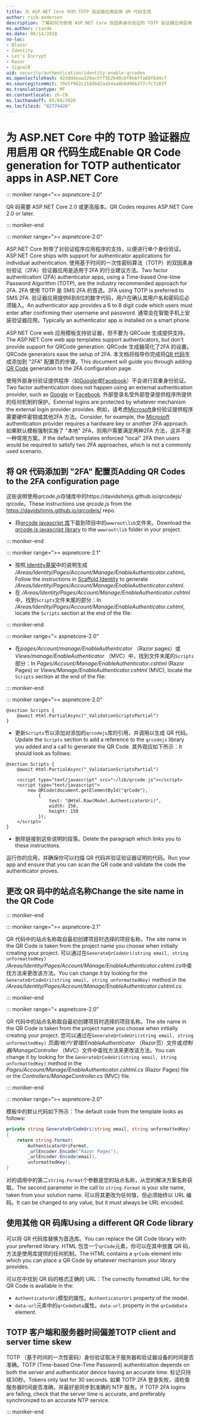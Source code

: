 ```yaml
---
title: 为 ASP.NET Core 中的 TOTP 验证器应用启用 QR 代码生成
author: rick-anderson
description: 了解如何为使用 ASP.NET Core 双因素身份验证的 TOTP 验证器应用启用 QR 码生成。
ms.author: riande
ms.date: 08/14/2018
no-loc:
- Blazor
- Identity
- Let's Encrypt
- Razor
- SignalR
uid: security/authentication/identity-enable-qrcodes
ms.openlocfilehash: 42ddddeaa329ac5ff5b2b40cbf9ebffa68f6d4cf
ms.sourcegitcommit: 70e5f982c218db82aa54aa8b8d96b377cfc7283f
ms.translationtype: MT
ms.contentlocale: zh-CN
ms.lasthandoff: 05/04/2020
ms.locfileid: "82774426"
---
```

# <a name="enable-qr-code-generation-for-totp-authenticator-apps-in-aspnet-core"></a><span data-ttu-id="4fb07-103">为 ASP.NET Core 中的 TOTP 验证器应用启用 QR 代码生成</span><span class="sxs-lookup"><span data-stu-id="4fb07-103">Enable QR Code generation for TOTP authenticator apps in ASP.NET Core</span></span>

::: moniker range="<= aspnetcore-2.0"

<span data-ttu-id="4fb07-104">QR 码需要 ASP.NET Core 2.0 或更高版本。</span><span class="sxs-lookup"><span data-stu-id="4fb07-104">QR Codes requires ASP.NET Core 2.0 or later.</span></span>

::: moniker-end

::: moniker range=">= aspnetcore-2.0"

<span data-ttu-id="4fb07-105">ASP.NET Core 附带了对验证程序应用程序的支持，以便进行单个身份验证。</span><span class="sxs-lookup"><span data-stu-id="4fb07-105">ASP.NET Core ships with support for authenticator applications for individual authentication.</span></span> <span data-ttu-id="4fb07-106">使用基于时间的一次性密码算法（TOTP）的双因素身份验证（2FA）验证器应用是适用于2FA 的行业建议方法。</span><span class="sxs-lookup"><span data-stu-id="4fb07-106">Two factor authentication (2FA) authenticator apps, using a Time-based One-time Password Algorithm (TOTP), are the industry recommended approach for 2FA.</span></span> <span data-ttu-id="4fb07-107">2FA 使用 TOTP 是 SMS 2FA 的首选。</span><span class="sxs-lookup"><span data-stu-id="4fb07-107">2FA using TOTP is preferred to SMS 2FA.</span></span> <span data-ttu-id="4fb07-108">验证器应用提供6到8位的数字代码，用户在确认其用户名和密码后必须输入。</span><span class="sxs-lookup"><span data-stu-id="4fb07-108">An authenticator app provides a 6 to 8 digit code which users must enter after confirming their username and password.</span></span> <span data-ttu-id="4fb07-109">通常会在智能手机上安装验证器应用。</span><span class="sxs-lookup"><span data-stu-id="4fb07-109">Typically an authenticator app is installed on a smart phone.</span></span>

<span data-ttu-id="4fb07-110">ASP.NET Core web 应用模板支持验证器，但不要为 QRCode 生成提供支持。</span><span class="sxs-lookup"><span data-stu-id="4fb07-110">The ASP.NET Core web app templates support authenticators, but don't provide support for QRCode generation.</span></span> <span data-ttu-id="4fb07-111">QRCode 生成器简化了2FA 的设置。</span><span class="sxs-lookup"><span data-stu-id="4fb07-111">QRCode generators ease the setup of 2FA.</span></span> <span data-ttu-id="4fb07-112">本文档将指导你完成将[QR 代码](https://wikipedia.org/wiki/QR_code)生成添加到 "2FA" 配置页的步骤。</span><span class="sxs-lookup"><span data-stu-id="4fb07-112">This document will guide you through adding [QR Code](https://wikipedia.org/wiki/QR_code) generation to the 2FA configuration page.</span></span>

<span data-ttu-id="4fb07-113">使用外部身份验证提供程序（如[Google](xref:security/authentication/google-logins)或[Facebook](xref:security/authentication/facebook-logins)）不会进行双重身份验证。</span><span class="sxs-lookup"><span data-stu-id="4fb07-113">Two factor authentication does not happen using an external authentication provider, such as [Google](xref:security/authentication/google-logins) or [Facebook](xref:security/authentication/facebook-logins).</span></span> <span data-ttu-id="4fb07-114">外部登录名受外部登录提供程序所提供的任何机制的保护。</span><span class="sxs-lookup"><span data-stu-id="4fb07-114">External logins are protected by whatever mechanism the external login provider provides.</span></span> <span data-ttu-id="4fb07-115">例如，请考虑[Microsoft](xref:security/authentication/microsoft-logins)身份验证提供程序需要硬件密钥或其他2FA 方法。</span><span class="sxs-lookup"><span data-stu-id="4fb07-115">Consider, for example, the [Microsoft](xref:security/authentication/microsoft-logins) authentication provider requires a hardware key or another 2FA approach.</span></span> <span data-ttu-id="4fb07-116">如果默认模板强制实施了 "本地" 2FA，则用户需要满足两种2FA 方法，这并不是一种常用方案。</span><span class="sxs-lookup"><span data-stu-id="4fb07-116">If the default templates enforced "local" 2FA then users would be required to satisfy two 2FA approaches, which is not a commonly used scenario.</span></span>

## <a name="adding-qr-codes-to-the-2fa-configuration-page"></a><span data-ttu-id="4fb07-117">将 QR 代码添加到 "2FA" 配置页</span><span class="sxs-lookup"><span data-stu-id="4fb07-117">Adding QR Codes to the 2FA configuration page</span></span>

<span data-ttu-id="4fb07-118">这些说明使用*qrcode.js*存储库中的https://davidshimjs.github.io/qrcodejs/ qrcode。</span><span class="sxs-lookup"><span data-stu-id="4fb07-118">These instructions use *qrcode.js* from the https://davidshimjs.github.io/qrcodejs/ repo.</span></span>

* <span data-ttu-id="4fb07-119">将[qrcode javascript 库](https://davidshimjs.github.io/qrcodejs/)下载到项目中的`wwwroot\lib`文件夹。</span><span class="sxs-lookup"><span data-stu-id="4fb07-119">Download the [qrcode.js javascript library](https://davidshimjs.github.io/qrcodejs/) to the `wwwroot\lib` folder in your project.</span></span>

::: moniker-end

::: moniker range=">= aspnetcore-2.1"

* <span data-ttu-id="4fb07-120">按照[ Identity基架](xref:security/authentication/scaffold-identity)中的说明生成 */Areas/Identity/Pages/Account/Manage/EnableAuthenticator.cshtml*。</span><span class="sxs-lookup"><span data-stu-id="4fb07-120">Follow the instructions in [Scaffold Identity](xref:security/authentication/scaffold-identity) to generate */Areas/Identity/Pages/Account/Manage/EnableAuthenticator.cshtml*.</span></span>
* <span data-ttu-id="4fb07-121">在 */Areas/Identity/Pages/Account/Manage/EnableAuthenticator.cshtml*中，找到`Scripts`文件末尾的部分：</span><span class="sxs-lookup"><span data-stu-id="4fb07-121">In */Areas/Identity/Pages/Account/Manage/EnableAuthenticator.cshtml*, locate the `Scripts` section at the end of the file:</span></span>

::: moniker-end

::: moniker range="= aspnetcore-2.0"

* <span data-ttu-id="4fb07-122">在*pages/Account/manage/EnableAuthenticator* （Razor pages）或*Views/manage/EnableAuthenticator* （MVC）中，找到文件末尾的`Scripts`部分：</span><span class="sxs-lookup"><span data-stu-id="4fb07-122">In *Pages/Account/Manage/EnableAuthenticator.cshtml* (Razor Pages) or *Views/Manage/EnableAuthenticator.cshtml* (MVC), locate the `Scripts` section at the end of the file:</span></span>

::: moniker-end

::: moniker range=">= aspnetcore-2.0"

```cshtml
@section Scripts {
    @await Html.PartialAsync("_ValidationScriptsPartial")
}
```

* <span data-ttu-id="4fb07-123">更新`Scripts`节以添加对添加的`qrcodejs`库的引用，并调用以生成 QR 代码。</span><span class="sxs-lookup"><span data-stu-id="4fb07-123">Update the `Scripts` section to add a reference to the `qrcodejs` library you added and a call to generate the QR Code.</span></span> <span data-ttu-id="4fb07-124">其外观应如下所示：</span><span class="sxs-lookup"><span data-stu-id="4fb07-124">It should look as follows:</span></span>

```cshtml
@section Scripts {
    @await Html.PartialAsync("_ValidationScriptsPartial")

    <script type="text/javascript" src="~/lib/qrcode.js"></script>
    <script type="text/javascript">
        new QRCode(document.getElementById("qrCode"),
            {
                text: "@Html.Raw(Model.AuthenticatorUri)",
                width: 150,
                height: 150
            });
    </script>
}
```

* <span data-ttu-id="4fb07-125">删除链接到这些说明的段落。</span><span class="sxs-lookup"><span data-stu-id="4fb07-125">Delete the paragraph which links you to these instructions.</span></span>

<span data-ttu-id="4fb07-126">运行你的应用，并确保你可以扫描 QR 代码并验证验证器证明的代码。</span><span class="sxs-lookup"><span data-stu-id="4fb07-126">Run your app and ensure that you can scan the QR code and validate the code the authenticator proves.</span></span>

## <a name="change-the-site-name-in-the-qr-code"></a><span data-ttu-id="4fb07-127">更改 QR 码中的站点名称</span><span class="sxs-lookup"><span data-stu-id="4fb07-127">Change the site name in the QR Code</span></span>

::: moniker-end

::: moniker range=">= aspnetcore-2.1"

<span data-ttu-id="4fb07-128">QR 代码中的站点名称取自最初创建项目时选择的项目名称。</span><span class="sxs-lookup"><span data-stu-id="4fb07-128">The site name in the QR Code is taken from the project name you choose when initially creating your project.</span></span> <span data-ttu-id="4fb07-129">可以通过在`GenerateQrCodeUri(string email, string unformattedKey)` */Areas/Identity/Pages/Account/Manage/EnableAuthenticator.cshtml.cs*中查找方法来更改该方法。</span><span class="sxs-lookup"><span data-stu-id="4fb07-129">You can change it by looking for the `GenerateQrCodeUri(string email, string unformattedKey)` method in the */Areas/Identity/Pages/Account/Manage/EnableAuthenticator.cshtml.cs*.</span></span>

::: moniker-end

::: moniker range="= aspnetcore-2.0"

<span data-ttu-id="4fb07-130">QR 代码中的站点名称取自最初创建项目时选择的项目名称。</span><span class="sxs-lookup"><span data-stu-id="4fb07-130">The site name in the QR Code is taken from the project name you choose when initially creating your project.</span></span> <span data-ttu-id="4fb07-131">您可以通过在`GenerateQrCodeUri(string email, string unformattedKey)` *页面/帐户/管理/EnableAuthenticator* （Razor页）文件或*控制器/ManageController* （MVC）文件中查找方法来更改该方法。</span><span class="sxs-lookup"><span data-stu-id="4fb07-131">You can change it by looking for the `GenerateQrCodeUri(string email, string unformattedKey)` method in the *Pages/Account/Manage/EnableAuthenticator.cshtml.cs* (Razor Pages) file or the *Controllers/ManageController.cs* (MVC) file.</span></span>

::: moniker-end

::: moniker range=">= aspnetcore-2.0"

<span data-ttu-id="4fb07-132">模板中的默认代码如下所示：</span><span class="sxs-lookup"><span data-stu-id="4fb07-132">The default code from the template looks as follows:</span></span>

```csharp
private string GenerateQrCodeUri(string email, string unformattedKey)
{
    return string.Format(
        AuthenticatorUriFormat,
        _urlEncoder.Encode("Razor Pages"),
        _urlEncoder.Encode(email),
        unformattedKey);
}
```

<span data-ttu-id="4fb07-133">对的调用中的第二`string.Format`个参数是您的站点名称，从您的解决方案名称获取。</span><span class="sxs-lookup"><span data-stu-id="4fb07-133">The second parameter in the call to `string.Format` is your site name, taken from your solution name.</span></span> <span data-ttu-id="4fb07-134">可以将其更改为任何值，但必须始终以 URL 编码。</span><span class="sxs-lookup"><span data-stu-id="4fb07-134">It can be changed to any value, but it must always be URL encoded.</span></span>

## <a name="using-a-different-qr-code-library"></a><span data-ttu-id="4fb07-135">使用其他 QR 码库</span><span class="sxs-lookup"><span data-stu-id="4fb07-135">Using a different QR Code library</span></span>

<span data-ttu-id="4fb07-136">可以将 QR 代码库替换为首选库。</span><span class="sxs-lookup"><span data-stu-id="4fb07-136">You can replace the QR Code library with your preferred library.</span></span> <span data-ttu-id="4fb07-137">HTML 包含一个`qrCode`元素，你可以在其中放置 QR 码，方法是使用库提供的任何机制。</span><span class="sxs-lookup"><span data-stu-id="4fb07-137">The HTML contains a `qrCode` element into which you can place a QR Code by whatever mechanism your library provides.</span></span>

<span data-ttu-id="4fb07-138">可以在中找到 QR 码的格式正确的 URL：</span><span class="sxs-lookup"><span data-stu-id="4fb07-138">The correctly formatted URL for the QR Code is available in the:</span></span>

* <span data-ttu-id="4fb07-139">`AuthenticatorUri`模型的属性。</span><span class="sxs-lookup"><span data-stu-id="4fb07-139">`AuthenticatorUri` property of the model.</span></span>
* <span data-ttu-id="4fb07-140">`data-url`元素中的`qrCodeData`属性。</span><span class="sxs-lookup"><span data-stu-id="4fb07-140">`data-url` property in the `qrCodeData` element.</span></span>

## <a name="totp-client-and-server-time-skew"></a><span data-ttu-id="4fb07-141">TOTP 客户端和服务器时间偏差</span><span class="sxs-lookup"><span data-stu-id="4fb07-141">TOTP client and server time skew</span></span>

<span data-ttu-id="4fb07-142">TOTP （基于时间的一次性密码）身份验证取决于服务器和验证器设备的时间是否准确。</span><span class="sxs-lookup"><span data-stu-id="4fb07-142">TOTP (Time-based One-Time Password) authentication depends on both the server and authenticator device having an accurate time.</span></span> <span data-ttu-id="4fb07-143">标记只持续30秒。</span><span class="sxs-lookup"><span data-stu-id="4fb07-143">Tokens only last for 30 seconds.</span></span> <span data-ttu-id="4fb07-144">如果 TOTP 2FA 登录失败，请检查服务器时间是否准确，并最好是同步到准确的 NTP 服务。</span><span class="sxs-lookup"><span data-stu-id="4fb07-144">If TOTP 2FA logins are failing, check that the server time is accurate, and preferably synchronized to an accurate NTP service.</span></span>

::: moniker-end
